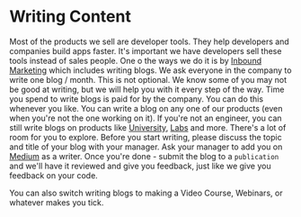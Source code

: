 # Writing Content

Most of the products we sell are developer tools. They help developers and companies build apps faster. It's important we have developers sell these tools instead of sales people. One o the ways we do it is by [Inbound Marketing](https://www.hubspot.com/inbound-marketing) which includes writing blogs. We ask everyone in the company to write one blog / month. This is not optional. We know some of you may not be good at writing, but we will help you with it every step of the way. Time you spend to write blogs is paid for by the company. You can do this whenever you like. You can write a blog on any one of our products (even when you're not the one working on it). If you're not an engineer, you can still write blogs on products like [University](https://hackerbayuniversity.com), [Labs](https://hackerbaylabs.com) and more. There's a lot of room for you to explore. Before you start writing, please discuss the topic and title of your blog with your manager. Ask your manager to add you on [Medium](https://medium.com) as a writer. Once you're done - submit the blog to a `publication` and we'll have it reviewed and give you feedback, just like we give you feedback on your code.

You can also switch writing blogs to making a Video Course, Webinars, or whatever makes you tick. 
